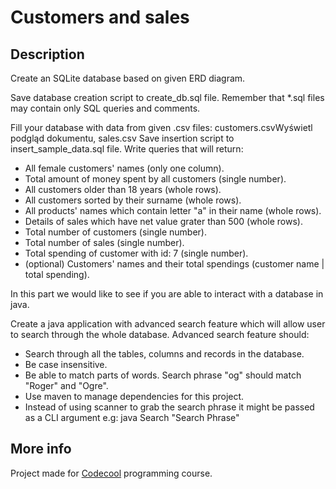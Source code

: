 # Customers and sales

## Description

Create an SQLite database based on given ERD diagram. 

Save database creation script to create_db.sql file. Remember that *.sql files may contain only SQL queries and comments.

Fill your database with data from given .csv files: customers.csvWyświetl podgląd dokumentu, sales.csv Save insertion script to insert_sample_data.sql file.
Write queries that will return:
- All female customers' names (only one column). 
- Total amount of money spent by all customers (single number).
- All customers older than 18 years (whole rows).
- All customers sorted by their surname (whole rows).
- All products' names which contain letter "a" in their name (whole rows). 
- Details of sales which have net value grater than 500 (whole rows).
- Total number of customers (single number).
- Total number of sales (single number).
- Total spending of customer with id: 7 (single number).
- (optional) Customers' names and their total spendings (customer name | total spending).

In this part we would like to see if you are able to interact with a database in java. 

Create a java application with advanced search feature which will allow user to search through the whole database. Advanced search feature should:

- Search through all the tables, columns and records in the database.
- Be case insensitive.
- Be able to match parts of words. Search phrase "og" should match "Roger" and "Ogre".
- Use maven to manage dependencies for this project.
- Instead of using scanner to grab the search phrase it might be passed as a CLI argument e.g: java Search "Search Phrase"

## More info

Project made for [Codecool](https://codecool.com/) programming course.
